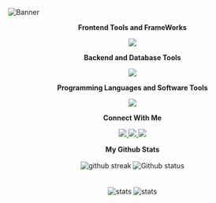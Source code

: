 
![Banner](https://github.com/user-attachments/assets/1fd40772-d2d0-4265-b6d8-061c2d828df2)

<div align="center">
    


   <p><strong> Frontend Tools and FrameWorks</strong></strong></p>
</div>


<p align="center"> 
  <a href="https://skillicons.dev">
    <img src="https://skillicons.dev/icons?i=react,html,css,scss,bootstrap,tailwind,figma,electron,nextjs,astro" />
  </a>
</p>
<div align="center">
    
   <p><strong> Backend and  Database Tools </strong></strong></p>
</div>


<p align="center"> 
  <a href="https://skillicons.dev">
    <img src="https://skillicons.dev/icons?i=express,nodejs,flask,fastapi,mongo,mysql,postman,firebase" />
  </a>
</p>
<div align="center">
    
   <p><strong> Programming Languages and Software Tools </strong></strong></p>
</div>


<p align="center"> 
  <a href="https://skillicons.dev">
    <img src="https://skillicons.dev/icons?i=c,python,java,js,ts,vscode,linux,vercel" />
  </a>
</p>
<div align="center">
    
   <p><strong>Connect With Me </strong></strong></p>
</div>


<p align="center"> 
  <a href="https://linkedin.com/in/mvkariath">
    <img src="https://skillicons.dev/icons?i=linkedin" />
  </a>
 <a href="https://instagram.com/mathew_v_kariath">
    <img src="https://skillicons.dev/icons?i=instagram" />
  </a>
 <a href="https://twitter.com/kariathV">
    <img src="https://skillicons.dev/icons?i=twitter" />
  </a>
</p>
<div align="center">
    
   <p><strong>My Github Stats </strong></strong></p>
</div>
<div align="center">
  <img src="https://github-readme-streak-stats.herokuapp.com/?user=MVK2803&theme=github_dark" alt="github streak" align="center" />
    <img src="https://github-readme-stats.vercel.app/api?username=MVK2803&theme=github_dark&show_icons=true" alt="Github status" align="center" />
  <br />
  <br />
  <br />
  <img src="https://stats.quine.sh/MVK2803/github?theme=dark" alt="stats" align="center" />
  <img src="https://stats.quine.sh/MVK2803/stack-overflow?theme=dark" alt="stats" align="center" />
  
 
   
  <br />
  <br />
  <br />
  
</div>
<br />
